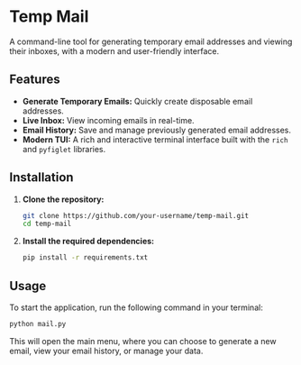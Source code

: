 # Temp Mail

A command-line tool for generating temporary email addresses and viewing their inboxes, with a modern and user-friendly interface.

## Features

- **Generate Temporary Emails:** Quickly create disposable email addresses.
- **Live Inbox:** View incoming emails in real-time.
- **Email History:** Save and manage previously generated email addresses.
- **Modern TUI:** A rich and interactive terminal interface built with the `rich` and `pyfiglet` libraries.

## Installation

1. **Clone the repository:**
   ```bash
   git clone https://github.com/your-username/temp-mail.git
   cd temp-mail
   ```

2. **Install the required dependencies:**
   ```bash
   pip install -r requirements.txt
   ```

## Usage

To start the application, run the following command in your terminal:

```bash
python mail.py
```

This will open the main menu, where you can choose to generate a new email, view your email history, or manage your data.
